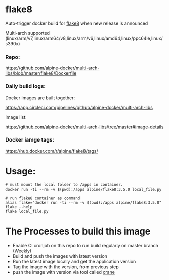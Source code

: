 # flake8
Auto-trigger docker build for [flake8](http://flake8.pycqa.org/) when new release is announced

Multi-arch supported (linux/arm/v7,linux/arm64/v8,linux/arm/v6,linux/amd64,linux/ppc64le,linux/s390x)


### Repo:

https://github.com/alpine-docker/multi-arch-libs/blob/master/flake8/Dockerfile

### Daily build logs:

Docker images are built together:

https://app.circleci.com/pipelines/github/alpine-docker/multi-arch-libs

Image list:

https://github.com/alpine-docker/multi-arch-libs/tree/master#image-details

### Docker iamge tags:

https://hub.docker.com/r/alpine/flake8/tags/

# Usage:

    # must mount the local folder to /apps in container.
    docker run -ti --rm -v $(pwd):/apps alpine/flake8:3.5.0 local_file.py

    # run flake8 container as command
    alias flake="docker run -ti --rm -v $(pwd):/apps alpine/flake8:3.5.0"
    flake --help
    flake local_file.py

# The Processes to build this image

* Enable CI cronjob on this repo to run build regularly on master branch (Weekly)
* Build and push the images with latest version
* Run the latest image locally and get the application version
* Tag the image with the version, from previous step
* push the image with version via tool called [crane](https://github.com/google/go-containerregistry/blob/main/cmd/crane/doc/crane.md)
